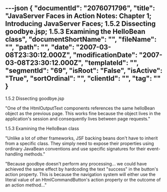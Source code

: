 ---json
{
  "documentId": "2076071796",
  "title": "JavaServer Faces in Action Notes: Chapter 1; Introducing JavaServer Faces; 1.5.2 Dissecting goodbye.jsp; 1.5.3 Examining the HelloBean class",
  "documentShortName": "",
  "fileName": "",
  "path": "",
  "date": "2007-03-08T23:30:12.000Z",
  "modificationDate": "2007-03-08T23:30:12.000Z",
  "templateId": "",
  "segmentId": "69",
  "isRoot": "False",
  "isActive": "True",
  "sortOrdinal": "",
  "clientId": "",
  "tag": ""
}
---

1.5.2 Dissecting goodbye.jsp

&quot;One of the HtmlOutputText components references the same helloBean object as the previous page. This works fine because the object lives in the application's session and consequently lives between page requests.&quot;


1.5.3 Examining the HelloBean class

&quot;Unlike a lot of other frameworks, JSF backing beans don't have to inherit from a specific class. They simply need to expose their properties using ordinary JavaBean conventions and use specific signatures for their event-handling methods.&quot;

&quot;Because goodbye doesn't perform any processing... we could have achieved the same effect by hardcoding the text &quot;success&quot; in the button's action property. This is because the navigation system will either use the literal value of an HtmlCommandButton's action property or the outcome of an action method...&quot;
